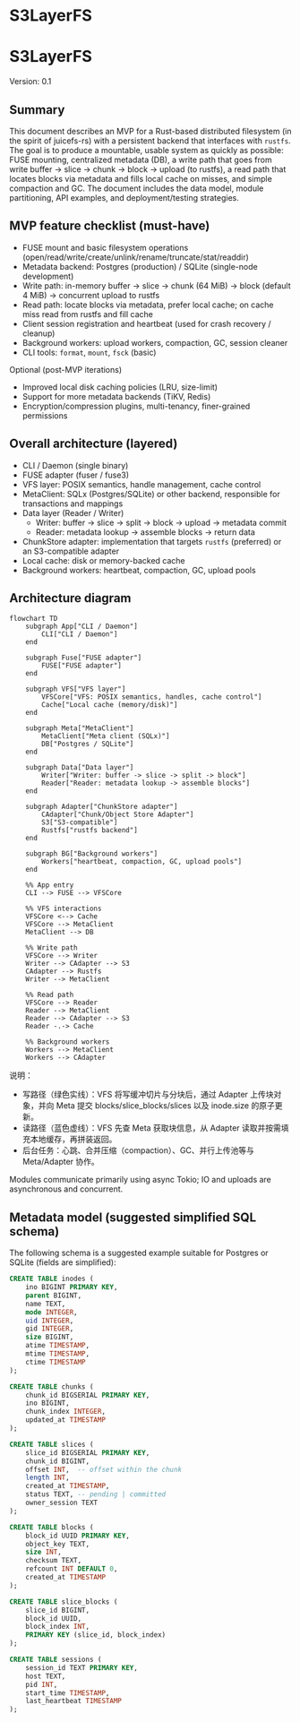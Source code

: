 # S3LayerFS


# S3LayerFS

Version: 0.1

Summary
------
This document describes an MVP for a Rust-based distributed filesystem (in the spirit of juicefs-rs) with a persistent backend that interfaces with `rustfs`. The goal is to produce a mountable, usable system as quickly as possible: FUSE mounting, centralized metadata (DB), a write path that goes from write buffer -> slice -> chunk -> block -> upload (to rustfs), a read path that locates blocks via metadata and fills local cache on misses, and simple compaction and GC. The document includes the data model, module partitioning, API examples, and deployment/testing strategies.

MVP feature checklist (must-have)
---------------------------------
- FUSE mount and basic filesystem operations (open/read/write/create/unlink/rename/truncate/stat/readdir)
- Metadata backend: Postgres (production) / SQLite (single-node development)
- Write path: in-memory buffer -> slice -> chunk (64 MiB) -> block (default 4 MiB) -> concurrent upload to rustfs
- Read path: locate blocks via metadata, prefer local cache; on cache miss read from rustfs and fill cache
- Client session registration and heartbeat (used for crash recovery / cleanup)
- Background workers: upload workers, compaction, GC, session cleaner
- CLI tools: `format`, `mount`, `fsck` (basic)

Optional (post-MVP iterations)
- Improved local disk caching policies (LRU, size-limit)
- Support for more metadata backends (TiKV, Redis)
- Encryption/compression plugins, multi-tenancy, finer-grained permissions

Overall architecture (layered)
------------------
- CLI / Daemon (single binary)
- FUSE adapter (fuser / fuse3)
- VFS layer: POSIX semantics, handle management, cache control
- MetaClient: SQLx (Postgres/SQLite) or other backend, responsible for transactions and mappings
- Data layer (Reader / Writer)
	- Writer: buffer -> slice -> split -> block -> upload -> metadata commit
	- Reader: metadata lookup -> assemble blocks -> return data
- ChunkStore adapter: implementation that targets `rustfs` (preferred) or an S3-compatible adapter
- Local cache: disk or memory-backed cache
- Background workers: heartbeat, compaction, GC, upload pools

## Architecture diagram

```mermaid
flowchart TD
	subgraph App["CLI / Daemon"]
		CLI["CLI / Daemon"]
	end

	subgraph Fuse["FUSE adapter"]
		FUSE["FUSE adapter"]
	end

	subgraph VFS["VFS layer"]
		VFSCore["VFS: POSIX semantics, handles, cache control"]
		Cache["Local cache (memory/disk)"]
	end

	subgraph Meta["MetaClient"]
		MetaClient["Meta client (SQLx)"]
		DB["Postgres / SQLite"]
	end

	subgraph Data["Data layer"]
		Writer["Writer: buffer -> slice -> split -> block"]
		Reader["Reader: metadata lookup -> assemble blocks"]
	end

	subgraph Adapter["ChunkStore adapter"]
		CAdapter["Chunk/Object Store Adapter"]
		S3["S3-compatible"]
		Rustfs["rustfs backend"]
	end

	subgraph BG["Background workers"]
		Workers["heartbeat, compaction, GC, upload pools"]
	end

	%% App entry
	CLI --> FUSE --> VFSCore

	%% VFS interactions
	VFSCore <--> Cache
	VFSCore --> MetaClient
	MetaClient --> DB

	%% Write path
	VFSCore --> Writer
	Writer --> CAdapter --> S3
	CAdapter --> Rustfs
	Writer --> MetaClient

	%% Read path
	VFSCore --> Reader
	Reader --> MetaClient
	Reader --> CAdapter --> S3
	Reader -.-> Cache

	%% Background workers
	Workers --> MetaClient
	Workers --> CAdapter
```

说明：
- 写路径（绿色实线）：VFS 将写缓冲切片与分块后，通过 Adapter 上传块对象，并向 Meta 提交 blocks/slice_blocks/slices 以及 inode.size 的原子更新。
- 读路径（蓝色虚线）：VFS 先查 Meta 获取块信息，从 Adapter 读取并按需填充本地缓存，再拼装返回。
- 后台任务：心跳、合并压缩（compaction）、GC、并行上传池等与 Meta/Adapter 协作。

Modules communicate primarily using async Tokio; IO and uploads are asynchronous and concurrent.

Metadata model (suggested simplified SQL schema)
-------------------------------------
The following schema is a suggested example suitable for Postgres or SQLite (fields are simplified):

```sql
CREATE TABLE inodes (
	ino BIGINT PRIMARY KEY,
	parent BIGINT,
	name TEXT,
	mode INTEGER,
	uid INTEGER,
	gid INTEGER,
	size BIGINT,
	atime TIMESTAMP,
	mtime TIMESTAMP,
	ctime TIMESTAMP
);

CREATE TABLE chunks (
	chunk_id BIGSERIAL PRIMARY KEY,
	ino BIGINT,
	chunk_index INTEGER,
	updated_at TIMESTAMP
);

CREATE TABLE slices (
	slice_id BIGSERIAL PRIMARY KEY,
	chunk_id BIGINT,
	offset INT,  -- offset within the chunk
	length INT,
	created_at TIMESTAMP,
	status TEXT, -- pending | committed
	owner_session TEXT
);

CREATE TABLE blocks (
	block_id UUID PRIMARY KEY,
	object_key TEXT,
	size INT,
	checksum TEXT,
	refcount INT DEFAULT 0,
	created_at TIMESTAMP
);

CREATE TABLE slice_blocks (
	slice_id BIGINT,
	block_id UUID,
	block_index INT,
	PRIMARY KEY (slice_id, block_index)
);

CREATE TABLE sessions (
	session_id TEXT PRIMARY KEY,
	host TEXT,
	pid INT,
	start_time TIMESTAMP,
	last_heartbeat TIMESTAMP
);
```



